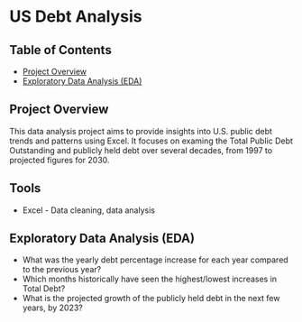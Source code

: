 # US Debt Analysis

## Table of Contents
- [Project Overview](#project-overview)
- [Exploratory Data Analysis (EDA)](#exploratory-data-analysis-(eda))

## Project Overview

This data analysis project aims to provide insights into U.S. public debt trends and patterns using Excel. It focuses on examing the Total Public Debt Outstanding and publicly held debt over several decades, from 1997 to projected figures for 2030.

## Tools
- Excel - Data cleaning, data analysis

## Exploratory Data Analysis (EDA)
- What was the yearly debt percentage increase for each year compared to the previous year?
- Which months historically have seen the highest/lowest increases in Total Debt?
- What is the projected growth of the publicly held debt in the next few years, by 2023?
